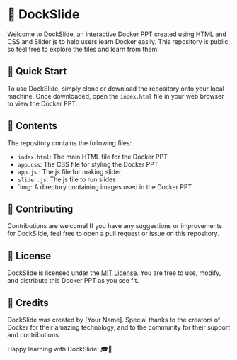 # 🐳 DockSlide

Welcome to DockSlide, an interactive Docker PPT created using HTML and CSS and Slider js to help users learn Docker easily. This repository is public, so feel free to explore the files and learn from them! 

## 🚀 Quick Start

To use DockSlide, simply clone or download the repository onto your local machine. Once downloaded, open the `index.html` file in your web browser to view the Docker PPT.

## 📁 Contents

The repository contains the following files:

- `index.html`: The main HTML file for the Docker PPT
- `app.css`: The CSS file for styling the Docker PPT
- `app.js` : The js file for making slider
- `slider.js`: The js file to run slides
- `img: A directory containing images used in the Docker PPT

## 🤝 Contributing

Contributions are welcome! If you have any suggestions or improvements for DockSlide, feel free to open a pull request or issue on this repository.

## 📝 License

DockSlide is licensed under the [MIT License](https://opensource.org/licenses/MIT). You are free to use, modify, and distribute this Docker PPT as you see fit.

## 🙏 Credits

DockSlide was created by [Your Name]. Special thanks to the creators of Docker for their amazing technology, and to the community for their support and contributions.

Happy learning with DockSlide! 🎓🐳
